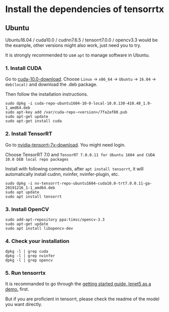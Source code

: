 # Install the dependencies of tensorrtx

## Ubuntu

Ubuntu16.04 / cuda10.0 / cudnn7.6.5 / tensorrt7.0.0 / opencv3.3 would be the example, other versions might also work, just need you to try.

It is strongly recommended to use `apt` to manage software in Ubuntu.

### 1. Install CUDA

Go to [cuda-10.0-download](https://developer.nvidia.com/cuda-10.0-download-archive). Choose `Linux` -> `x86_64` -> `Ubuntu` -> `16.04` -> `deb(local)` and download the .deb package.

Then follow the installation instructions.

```
sudo dpkg -i cuda-repo-ubuntu1604-10-0-local-10.0.130-410.48_1.0-1_amd64.deb
sudo apt-key add /var/cuda-repo-<version>/7fa2af80.pub
sudo apt-get update
sudo apt-get install cuda
```

### 2. Install TensorRT

Go to [nvidia-tensorrt-7x-download](https://developer.nvidia.com/nvidia-tensorrt-7x-download). You might need login.

Choose TensorRT 7.0 and `TensorRT 7.0.0.11 for Ubuntu 1604 and CUDA 10.0 DEB local repo packages`

Install with following commands, after `apt install tensorrt`, it will automatically install cudnn, nvinfer, nvinfer-plugin, etc.

```
sudo dpkg -i nv-tensorrt-repo-ubuntu1604-cuda10.0-trt7.0.0.11-ga-20191216_1-1_amd64.deb
sudo apt update
sudo apt install tensorrt
```

### 3. Install OpenCV

```
sudo add-apt-repository ppa:timsc/opencv-3.3
sudo apt-get update
sudo apt install libopencv-dev
```

### 4. Check your installation

```
dpkg -l | grep cuda
dpkg -l | grep nvinfer
dpkg -l | grep opencv
```

### 5. Run tensorrtx

It is recommanded to go through the [getting started guide, lenet5 as a demo.](https://github.com/wang-xinyu/tensorrtx/blob/master/tutorials/getting_started.md) first.

But if you are proficient in tensorrt, please check the readme of the model you want directly.

